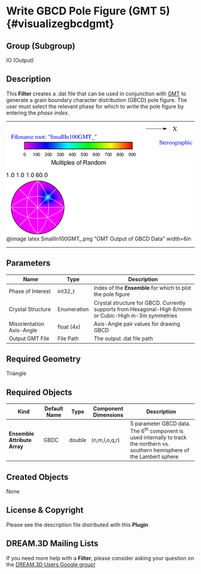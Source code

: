 Write GBCD Pole Figure (GMT 5) {#visualizegbcdgmt}
============

## Group (Subgroup) ##
IO (Output)

## Description ##
This **Filter** creates a .dat file that can be used in conjunction with [GMT](http://gmt.soest.hawaii.edu/) to generate a grain boundary character distribution (GBCD) pole figure. The user must select the relevant phase for which to write the pole figure by entering the _phase index_. 

-----

![GMT Visualization of the Small IN100 GBCD Results](Images/SmallIn100GMT_.png)
@image latex SmallIn100GMT_.png "GMT Output of GBCD Data" width=6in 

-----

## Parameters ##
| Name | Type | Description |
|------|------|-------------|
| Phase of Interest | int32_t | Index of the **Ensemble** for which to plot the pole figure |
| Crystal Structure | Enumeration | Crystal structure for GBCD. Currently supports from Hexagonal-High 6/mmm or Cubic-High m-3m symmetries |
| Misorientation Axis-Angle | float (4x) | Axis-Angle pair values for drawing GBCD |
| Output GMT File | File Path | The output .dat file path |

## Required Geometry ##
Triangle

## Required Objects ##

| Kind | Default Name | Type | Component Dimensions | Description |
|------|--------------|------|----------------------|-------------|
| **Ensemble Attribute Array** | GBDC | double | (n,m,l,o,q,r) | 5 parameter GBCD data. The 6<sup>th</sup> component is used internally to track the northern vs. southern hemisphere of the Lambert sphere |

## Created Objects ##
None

## License & Copyright ##

Please see the description file distributed with this **Plugin**

## DREAM.3D Mailing Lists ##

If you need more help with a **Filter**, please consider asking your question on the [DREAM.3D Users Google group!](https://groups.google.com/forum/?hl=en#!forum/dream3d-users)


